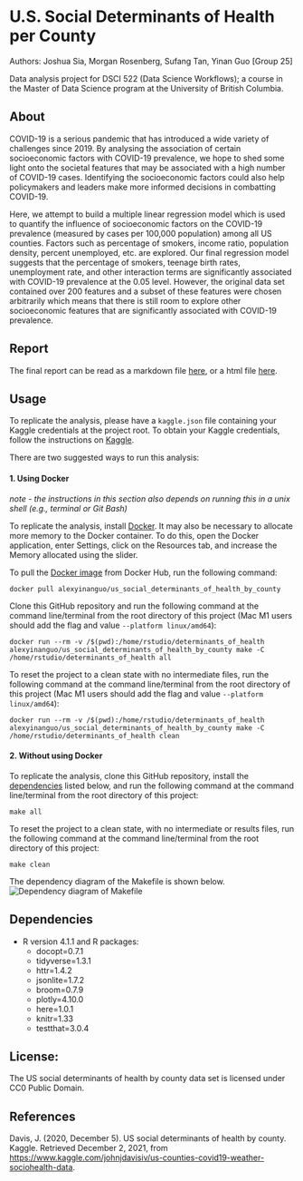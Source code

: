 # U.S. Social Determinants of Health per County

Authors: Joshua Sia, Morgan Rosenberg, Sufang Tan, Yinan Guo \[Group
25\]

Data analysis project for DSCI 522 (Data Science Workflows); a course in
the Master of Data Science program at the University of British
Columbia.

## **About**

COVID-19 is a serious pandemic that has introduced a wide variety of challenges since 2019. By analysing the association of certain socioeconomic factors with COVID-19 prevalence, we hope to shed some light onto the societal features that may be associated with a high number of COVID-19 cases. Identifying the socioeconomic factors could also help policymakers and leaders make more informed decisions in combatting COVID-19.

Here, we attempt to build a multiple linear regression model which is used to quantify the influence of socioeconomic factors on the COVID-19 prevalence (measured by cases per 100,000 population) among all US counties. Factors such as percentage of smokers, income ratio, population density, percent unemployed, etc. are explored. Our final regression model suggests that the percentage of smokers, teenage birth rates, unemployment rate, and other interaction terms are significantly associated with COVID-19 prevalence at the 0.05 level. However, the original data set contained over 200 features and a subset of these features were chosen arbitrarily which means that there is still room to explore other socioeconomic features that are significantly associated with COVID-19 prevalence.

## **Report**

The final report can be read as a markdown file [here](https://github.com/UBC-MDS/DSCI_522_US_social_determinants_of_health_by_county/blob/main/doc/covid_socioeconomic_report.md), or a html file [here](https://ubc-mds.github.io/DSCI_522_US_social_determinants_of_health_by_county/doc/covid_socioeconomic_report.html).

## Usage

To replicate the analysis, please have a `kaggle.json` file containing your Kaggle credentials at the project root. To obtain your Kaggle credentials, follow the instructions on [Kaggle](https://www.kaggle.com/docs/api). 

There are two suggested ways to run this analysis:

#### 1\. Using Docker

*note - the instructions in this section also depends on running this in
a unix shell (e.g., terminal or Git Bash)*

To replicate the analysis, install
[Docker](https://www.docker.com/get-started). It may also be necessary to allocate more memory to the Docker container. To do this, open the Docker application, enter Settings, click on the Resources tab, and increase the Memory allocated using the slider.

To pull the [Docker image](https://hub.docker.com/repository/docker/alexyinanguo/us_social_determinants_of_health_by_county) from Docker Hub, run the following command:

    docker pull alexyinanguo/us_social_determinants_of_health_by_county

Clone this GitHub repository and run the following command at the command line/terminal
from the root directory of this project (Mac M1 users should add the flag and value `--platform linux/amd64`):

    docker run --rm -v /$(pwd):/home/rstudio/determinants_of_health alexyinanguo/us_social_determinants_of_health_by_county make -C /home/rstudio/determinants_of_health all
    
To reset the project to a clean state with no intermediate files, run the following command at the command line/terminal from the root directory of this project (Mac M1 users should add the flag and value `--platform linux/amd64`):

    docker run --rm -v /$(pwd):/home/rstudio/determinants_of_health alexyinanguo/us_social_determinants_of_health_by_county make -C /home/rstudio/determinants_of_health clean
    
#### 2\. Without using Docker

To replicate the analysis, clone this GitHub repository, install the
[dependencies](#dependencies) listed below, and run the following
command at the command line/terminal from the root directory of this
project:

    make all
    
To reset the project to a clean state, with no intermediate or results files, run the following command at the command line/terminal from the root directory of this project:

    make clean

The dependency diagram of the Makefile is shown below.
![Dependency diagram of Makefile](Makefile.png)

## **Dependencies**
-   R version 4.1.1 and R packages:
    -   docopt=0.7.1
    -   tidyverse=1.3.1
    -   httr=1.4.2
    -   jsonlite=1.7.2
    -   broom=0.7.9
    -   plotly=4.10.0
    -   here=1.0.1
    -   knitr=1.33
    -   testthat=3.0.4

## License:

The US social determinants of health by county data set is licensed under CC0 Public Domain.

## References
Davis, J. (2020, December 5). US social determinants of health by county. Kaggle. Retrieved December 2, 2021, from https://www.kaggle.com/johnjdavisiv/us-counties-covid19-weather-sociohealth-data. 
